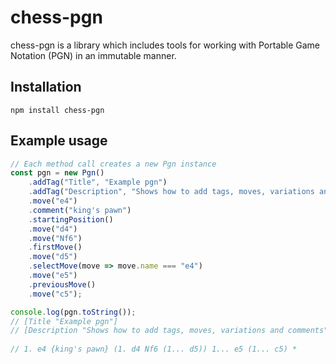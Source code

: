 # chess-pgn
chess-pgn is a library which includes tools for working with Portable Game Notation (PGN) in an immutable manner.

## Installation
``npm install chess-pgn``

## Example usage
````javascript
// Each method call creates a new Pgn instance
const pgn = new Pgn()
    .addTag("Title", "Example pgn")
    .addTag("Description", "Shows how to add tags, moves, variations and comments")
    .move("e4")
    .comment("king's pawn")
    .startingPosition()
    .move("d4")
    .move("Nf6")
    .firstMove()
    .move("d5")
    .selectMove(move => move.name === "e4")
    .move("e5")
    .previousMove()
    .move("c5");

console.log(pgn.toString());
// [Title "Example pgn"]
// [Description "Shows how to add tags, moves, variations and comments"]
       
// 1. e4 {king's pawn} (1. d4 Nf6 (1... d5)) 1... e5 (1... c5) *
````